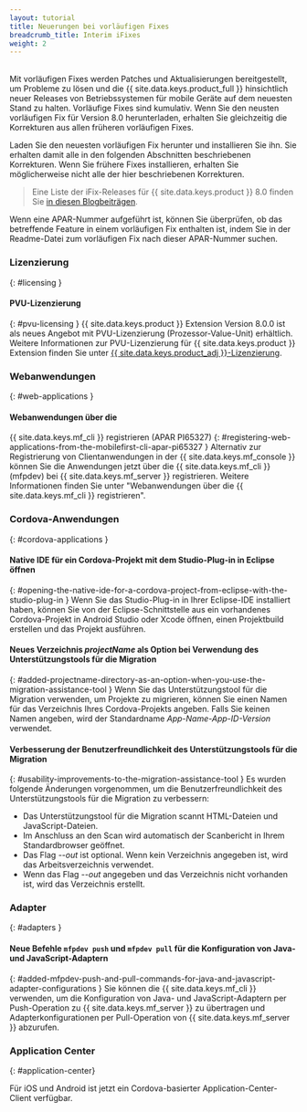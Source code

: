 ```yaml
---
layout: tutorial
title: Neuerungen bei vorläufigen Fixes
breadcrumb_title: Interim iFixes
weight: 2
---
```

<!-- NLS_CHARSET=UTF-8 -->
<br/>
Mit vorläufigen Fixes werden Patches und Aktualisierungen bereitgestellt, um Probleme zu lösen und die {{ site.data.keys.product_full }} hinsichtlich neuer Releases von Betriebssystemen für mobile Geräte auf dem neuesten Stand zu halten. Vorläufige Fixes sind kumulativ. Wenn Sie den neusten vorläufigen Fix für Version 8.0 herunterladen, erhalten Sie gleichzeitig die Korrekturen aus allen früheren vorläufigen Fixes. 

Laden Sie den neuesten vorläufigen Fix herunter und installieren Sie ihn. Sie erhalten damit alle in den folgenden Abschnitten beschriebenen Korrekturen. Wenn Sie frühere Fixes installieren, erhalten Sie möglicherweise nicht alle der hier beschriebenen Korrekturen. 

> Eine Liste der iFix-Releases für {{ site.data.keys.product }} 8.0 finden Sie [in diesen Blogbeiträgen]({{site.baseurl}}/blog/tag/iFix_8.0/).

Wenn eine APAR-Nummer aufgeführt ist, können Sie überprüfen, ob das betreffende Feature in einem vorläufigen Fix enthalten ist, indem Sie in der Readme-Datei zum vorläufigen Fix nach dieser APAR-Nummer suchen. 

### Lizenzierung
{: #licensing }
#### PVU-Lizenzierung
{: #pvu-licensing }
{{ site.data.keys.product }} Extension Version 8.0.0 ist als neues Angebot mit PVU-Lizenzierung (Prozessor-Value-Unit) erhältlich. Weitere Informationen zur PVU-Lizenzierung
für {{ site.data.keys.product }} Extension finden Sie unter [{{ site.data.keys.product_adj }}-Lizenzierung](../../licensing).

### Webanwendungen
{: #web-applications }
#### Webanwendungen über die
{{ site.data.keys.mf_cli }} registrieren (APAR PI65327)
{: #registering-web-applications-from-the-mobilefirst-cli-apar-pi65327 }
Alternativ zur Registrierung von Clientanwendungen in der {{ site.data.keys.mf_console }}
können Sie die Anwendungen jetzt über die {{ site.data.keys.mf_cli }} (mfpdev) bei {{ site.data.keys.mf_server }} registrieren. Weitere Informationen finden Sie unter "Webanwendungen über die
{{ site.data.keys.mf_cli }} registrieren". 

### Cordova-Anwendungen
{: #cordova-applications }
#### Native IDE für ein Cordova-Projekt mit dem Studio-Plug-in in Eclipse öffnen
{: #opening-the-native-ide-for-a-cordova-project-from-eclipse-with-the-studio-plug-in }
Wenn Sie das Studio-Plug-in in Ihrer Eclipse-IDE installiert haben, können Sie
von der Eclipse-Schnittstelle aus ein vorhandenes Cordova-Projekt in Android Studio oder Xcode öffnen, einen Projektbuild erstellen und das Projekt ausführen. 

#### Neues Verzeichnis *projectName* als Option bei Verwendung des Unterstützungstools für die Migration
{: #added-projectname-directory-as-an-option-when-you-use-the-migration-assistance-tool }
Wenn Sie das Unterstützungstool für die Migration verwenden, um Projekte zu migrieren, können Sie einen Namen für das Verzeichnis Ihres Cordova-Projekts angeben. Falls Sie keinen Namen angeben, wird der Standardname *App-Name-App-ID-Version* verwendet.

#### Verbesserung der Benutzerfreundlichkeit des Unterstützungstools für die Migration
{: #usability-improvements-to-the-migration-assistance-tool }
Es wurden folgende Änderungen vorgenommen, um die Benutzerfreundlichkeit des Unterstützungstools für die Migration zu verbessern: 

* Das Unterstützungstool für die Migration scannt HTML-Dateien und JavaScript-Dateien. 
* Im Anschluss an den Scan wird automatisch der Scanbericht in Ihrem Standardbrowser geöffnet. 
* Das Flag *--out* ist optional. Wenn kein Verzeichnis angegeben ist, wird das Arbeitsverzeichnis verwendet. 
* Wenn das Flag *--out* angegeben und das Verzeichnis nicht vorhanden ist, wird das Verzeichnis erstellt. 

### Adapter
{: #adapters }
#### Neue Befehle `mfpdev push` und `mfpdev pull` für die Konfiguration von Java- und JavaScript-Adaptern
{: #added-mfpdev-push-and-pull-commands-for-java-and-javascript-adapter-configurations }
Sie können die {{ site.data.keys.mf_cli }} verwenden, um die Konfiguration von Java- und JavaScript-Adaptern
per Push-Operation zu {{ site.data.keys.mf_server }} zu übertragen und Adapterkonfigurationen per Pull-Operation von {{ site.data.keys.mf_server }} abzurufen. 

### Application Center
{: #application-center}

Für iOS und Android ist jetzt ein Cordova-basierter Application-Center-Client verfügbar. 
